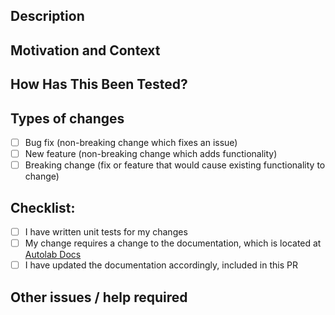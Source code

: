 <!--- Provide a general summary of your changes in the Title above -->

## Description

<!--- Describe your changes in detail -->
<!--- Include which issue this change resolves ("Resolves #<issue number>")-->

## Motivation and Context

<!--- Why is this change required? What problem does it solve? -->
<!--- If it fixes an open issue, please link to the issue here. -->

## How Has This Been Tested?

<!--- Please describe in detail how you tested your changes. -->
<!--- Include details of your testing environment, and the tests you ran to -->
<!--- see how your change affects other areas of the code, etc. -->

## Types of changes

<!--- What types of changes does your code introduce? Put an `x` in all the boxes that apply: -->

-   [ ] Bug fix (non-breaking change which fixes an issue)
-   [ ] New feature (non-breaking change which adds functionality)
-   [ ] Breaking change (fix or feature that would cause existing functionality to change)

## Checklist:

<!--- Go over all the following points, and put an `x` in all the boxes that apply. -->

-   [ ] I have written unit tests for my changes
-   [ ] My change requires a change to the documentation, which is located at [Autolab Docs](https://github.com/autolab/docs)
-   [ ] I have updated the documentation accordingly, included in this PR

## Other issues / help required

<!--- Do you have any other relevant issues / questions? --->
<!--- For example, if you require assistance for a certain part of your PR --->
<!--- or are facing specific issues while creating the pull request that you would like to highlight --->

<!-- If unsure, feel free to submit first and we'll help you along. -->
